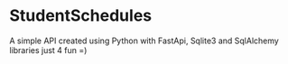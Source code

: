 # StudentSchedules
A simple API created using Python with FastApi, Sqlite3 and SqlAlchemy libraries just 4 fun =)
